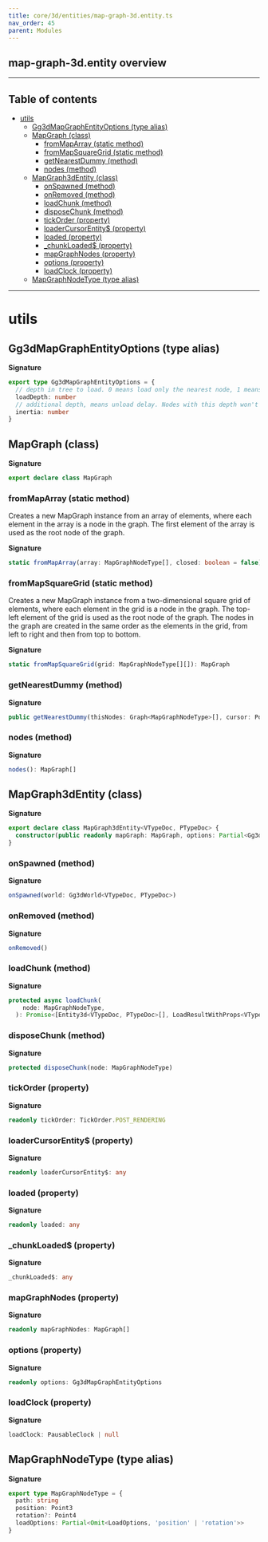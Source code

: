```yaml
---
title: core/3d/entities/map-graph-3d.entity.ts
nav_order: 45
parent: Modules
---
```


## map-graph-3d.entity overview

---

<h2 class="text-delta">Table of contents</h2>

- [utils](#utils)
  - [Gg3dMapGraphEntityOptions (type alias)](#gg3dmapgraphentityoptions-type-alias)
  - [MapGraph (class)](#mapgraph-class)
    - [fromMapArray (static method)](#frommaparray-static-method)
    - [fromMapSquareGrid (static method)](#frommapsquaregrid-static-method)
    - [getNearestDummy (method)](#getnearestdummy-method)
    - [nodes (method)](#nodes-method)
  - [MapGraph3dEntity (class)](#mapgraph3dentity-class)
    - [onSpawned (method)](#onspawned-method)
    - [onRemoved (method)](#onremoved-method)
    - [loadChunk (method)](#loadchunk-method)
    - [disposeChunk (method)](#disposechunk-method)
    - [tickOrder (property)](#tickorder-property)
    - [loaderCursorEntity$ (property)](#loadercursorentity-property)
    - [loaded (property)](#loaded-property)
    - [\_chunkLoaded$ (property)](#_chunkloaded-property)
    - [mapGraphNodes (property)](#mapgraphnodes-property)
    - [options (property)](#options-property)
    - [loadClock (property)](#loadclock-property)
  - [MapGraphNodeType (type alias)](#mapgraphnodetype-type-alias)

---

# utils

## Gg3dMapGraphEntityOptions (type alias)

**Signature**

```ts
export type Gg3dMapGraphEntityOptions = {
  // depth in tree to load. 0 means load only the nearest node, 1 means nearest + all of it's neighbours etc.
  loadDepth: number
  // additional depth, means unload delay. Nodes with this depth won't load, but if already loaded, will not be destroyed
  inertia: number
}
```

## MapGraph (class)

**Signature**

```ts
export declare class MapGraph
```

### fromMapArray (static method)

Creates a new MapGraph instance from an array of elements, where each element in the array is a node in the graph.
The first element of the array is used as the root node of the graph.

**Signature**

```ts
static fromMapArray(array: MapGraphNodeType[], closed: boolean = false): MapGraph
```

### fromMapSquareGrid (static method)

Creates a new MapGraph instance from a two-dimensional square grid of elements, where each element in the grid is a node in the graph.
The top-left element of the grid is used as the root node of the graph.
The nodes in the graph are created in the same order as the elements in the grid, from left to right and then from top to bottom.

**Signature**

```ts
static fromMapSquareGrid(grid: MapGraphNodeType[][]): MapGraph
```

### getNearestDummy (method)

**Signature**

```ts
public getNearestDummy(thisNodes: Graph<MapGraphNodeType>[], cursor: Point3): Graph<MapGraphNodeType>
```

### nodes (method)

**Signature**

```ts
nodes(): MapGraph[]
```

## MapGraph3dEntity (class)

**Signature**

```ts
export declare class MapGraph3dEntity<VTypeDoc, PTypeDoc> {
  constructor(public readonly mapGraph: MapGraph, options: Partial<Gg3dMapGraphEntityOptions> = {})
}
```

### onSpawned (method)

**Signature**

```ts
onSpawned(world: Gg3dWorld<VTypeDoc, PTypeDoc>)
```

### onRemoved (method)

**Signature**

```ts
onRemoved()
```

### loadChunk (method)

**Signature**

```ts
protected async loadChunk(
    node: MapGraphNodeType,
  ): Promise<[Entity3d<VTypeDoc, PTypeDoc>[], LoadResultWithProps<VTypeDoc, PTypeDoc>]>
```

### disposeChunk (method)

**Signature**

```ts
protected disposeChunk(node: MapGraphNodeType)
```

### tickOrder (property)

**Signature**

```ts
readonly tickOrder: TickOrder.POST_RENDERING
```

### loaderCursorEntity$ (property)

**Signature**

```ts
readonly loaderCursorEntity$: any
```

### loaded (property)

**Signature**

```ts
readonly loaded: any
```

### \_chunkLoaded$ (property)

**Signature**

```ts
_chunkLoaded$: any
```

### mapGraphNodes (property)

**Signature**

```ts
readonly mapGraphNodes: MapGraph[]
```

### options (property)

**Signature**

```ts
readonly options: Gg3dMapGraphEntityOptions
```

### loadClock (property)

**Signature**

```ts
loadClock: PausableClock | null
```

## MapGraphNodeType (type alias)

**Signature**

```ts
export type MapGraphNodeType = {
  path: string
  position: Point3
  rotation?: Point4
  loadOptions: Partial<Omit<LoadOptions, 'position' | 'rotation'>>
}
```
